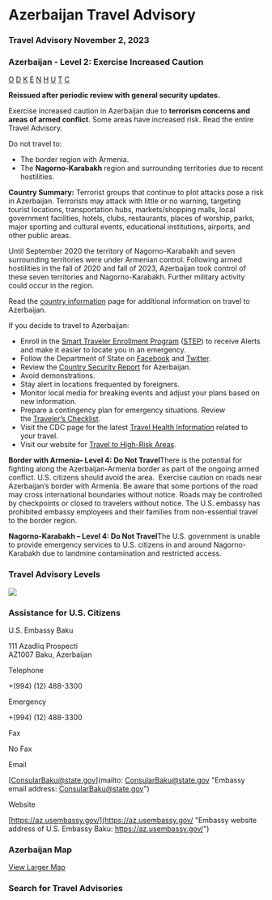 # Azerbaijan Travel Advisory

### Travel Advisory November 2, 2023

### Azerbaijan - Level 2: Exercise Increased Caution

[O](javascript:void(0); "Tool Tip: Other")
[D](javascript:void(0); "Tool Tip: Wrongful Detention")
[K](javascript:void(0); "Tool Tip: Kidnap and Hostage")
[E](javascript:void(0); "Tool Tip: Event")
[N](javascript:void(0); "Tool Tip: Disaster")
[H](javascript:void(0); "Tool Tip: Health")
[U](javascript:void(0); "Tool Tip: Civil Unrest")
[T](javascript:void(0); "Tool Tip: Terrorism")
[C](javascript:void(0); "Tool Tip: Crimes")

**Reissued after periodic review with general security updates.**

Exercise increased caution in Azerbaijan due to **terrorism concerns and areas of armed conflict**. Some areas have increased risk. Read the entire Travel Advisory.

Do not travel to:

* The border region with Armenia.
* The **Nagorno-Karabakh** region and surrounding territories due to recent hostilities.

**Country Summary:** Terrorist groups that continue to plot attacks pose a risk in Azerbaijan. Terrorists may attack with little or no warning, targeting tourist locations, transportation hubs, markets/shopping malls, local government facilities, hotels, clubs, restaurants, places of worship, parks, major sporting and cultural events, educational institutions, airports, and other public areas.

Until September 2020 the territory of Nagorno-Karabakh and seven surrounding territories were under Armenian control. Following armed hostilities in the fall of 2020 and fall of 2023, Azerbaijan took control of these seven territories and Nagorno-Karabakh. Further military activity could occur in the region.

Read the [country information](https://travel.state.gov/content/travel/en/international-travel/International-Travel-Country-Information-Pages/Azerbaijan.html) page for additional information on travel to Azerbaijan.

If you decide to travel to Azerbaijan:

* Enroll in the [Smart Traveler Enrollment Program](https://step.state.gov/step/) ([STEP](https://step.state.gov/step/)) to receive Alerts and make it easier to locate you in an emergency.
* Follow the Department of State on [Facebook](https://www.facebook.com/travelgov/) and [Twitter](https://twitter.com/TravelGov).
* Review the [Country Security Report](https://www.osac.gov/Content/Browse/Report?subContentTypes=Country%20Security%20Report) for Azerbaijan.
* Avoid demonstrations.
* Stay alert in locations frequented by foreigners.
* Monitor local media for breaking events and adjust your plans based on new information.
* Prepare a contingency plan for emergency situations. Review the [Traveler’s Checklist](https://travel.state.gov/content/travel/en/international-travel/before-you-go/travelers-checklist.html).
* Visit the CDC page for the latest [Travel Health Information](https://travel.state.gov/content/travel/en/international-travel/International-Travel-Country-Information-Pages/Azerbaijan.html#ExternalPopup) related to your travel.
* Visit our website for [Travel to High-Risk Areas](https://travel.state.gov/content/passports/en/go/TraveltoHighRiskAreas.html).

**Border with Armenia– Level 4: Do Not Travel**There is the potential for fighting along the Azerbaijan-Armenia border as part of the ongoing armed conflict. U.S. citizens should avoid the area.  Exercise caution on roads near Azerbaijan’s border with Armenia. Be aware that some portions of the road may cross international boundaries without notice. Roads may be controlled by checkpoints or closed to travelers without notice. The U.S. embassy has prohibited embassy employees and their families from non-essential travel to the border region.

**Nagorno-Karabakh – Level 4: Do Not Travel**The U.S. government is unable to provide emergency services to U.S. citizens in and around Nagorno-Karabakh due to landmine contamination and restricted access.

### Travel Advisory Levels

[![](/content/dam/NEWTravelAssets/images/travel-levelv1.svg)](/content/travel/en/international-travel/before-you-go/about-our-new-products.html "Travel Advisory Levels")

### Assistance for U.S. Citizens

U.S. Embassy Baku

111 Azadliq Prospecti  
AZ1007 Baku, Azerbaijan

Telephone

+(994) (12) 488-3300

Emergency

+(994) (12) 488-3300

Fax

No Fax

Email

[ConsularBaku@state.gov](mailto: ConsularBaku@state.gov "Embassy email address: ConsularBaku@state.gov")

Website

[https://az.usembassy.gov/](https://az.usembassy.gov/ "Embassy website address of U.S. Embassy Baku: https://az.usembassy.gov/")

### Azerbaijan Map

[View Larger Map](https://travelmaps.state.gov/TSGMap/?extent=40.383121775,37.663998,54.616872225,43.335998 "Map of Azerbaijan")



### Search for Travel Advisories
